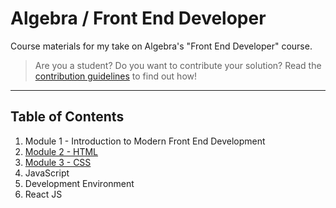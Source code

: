 # Algebra / Front End Developer

Course materials for my take on Algebra's "Front End Developer" course.

> Are you a student? Do you want to contribute your solution? Read the [contribution guidelines](GUIDELINES.md) to find out how!

---

## Table of Contents

1. Module 1 - Introduction to Modern Front End Development
2. [Module 2 - HTML](module-2-html/)
3. [Module 3 - CSS](module-3-css/)
4. JavaScript
5. Development Environment
6. React JS
